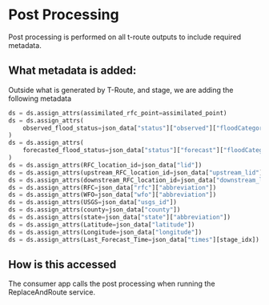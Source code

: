 # Post Processing

Post processing is performed on all t-route outputs to include required metadata. 

## What metadata is added:

Outside what is generated by T-Route, and stage, we are adding the following metadata

```python
ds = ds.assign_attrs(assimilated_rfc_point=assimilated_point)
ds = ds.assign_attrs(
    observed_flood_status=json_data["status"]["observed"]["floodCategory"]
)
ds = ds.assign_attrs(
    forecasted_flood_status=json_data["status"]["forecast"]["floodCategory"]
)
ds = ds.assign_attrs(RFC_location_id=json_data["lid"])
ds = ds.assign_attrs(upstream_RFC_location_id=json_data["upstream_lid"])
ds = ds.assign_attrs(downstream_RFC_location_id=json_data["downstream_lid"])
ds = ds.assign_attrs(RFC=json_data["rfc"]["abbreviation"])
ds = ds.assign_attrs(WFO=json_data["wfo"]["abbreviation"])
ds = ds.assign_attrs(USGS=json_data["usgs_id"])
ds = ds.assign_attrs(county=json_data["county"])
ds = ds.assign_attrs(state=json_data["state"]["abbreviation"])
ds = ds.assign_attrs(Latitude=json_data["latitude"])
ds = ds.assign_attrs(Longitude=json_data["longitude"])
ds = ds.assign_attrs(Last_Forecast_Time=json_data["times"][stage_idx])
```

## How is this accessed

The consumer app calls the post processing when running the ReplaceAndRoute service. 